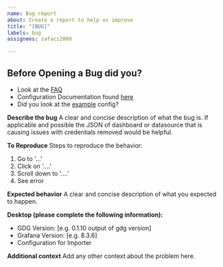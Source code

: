 ```yaml
---
name: Bug report
about: Create a report to help us improve
title: "[BUG]"
labels: bug
assignees: safaci2000

---
```

## Before Opening a Bug did you?

- Look at the [FAQ](https://software.es.net/gdg/docs/gdg/frequently-asked-questions/)
- Configuration Documentation found [here](https://software.es.net/gdg/docs/gdg/configuration/)
- Did you look at the [example](https://github.com/esnet/gdg/blob/main/config/importer-example.yml) config?


**Describe the bug**
A clear and concise description of what the bug is.  If applicable and possible the JSON of dashboard or datasource that is causing issues with credentials removed would be helpful.

**To Reproduce**
Steps to reproduce the behavior:
1. Go to '...'
2. Click on '....'
3. Scroll down to '....'
4. See error

**Expected behavior**
A clear and concise description of what you expected to happen.

**Desktop (please complete the following information):**
 - GDG Version: [e.g. 0.1.10 output of gdg version]
 - Grafana Version: [e.g. 8.3.6] 
 - Configuration for Importer


**Additional context**
Add any other context about the problem here.
